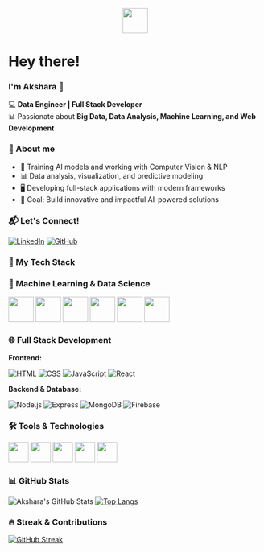 <p align="center">
  <img src="https://media.giphy.com/media/hvRJCLFzcasrR4ia7z/giphy.gif" width="50px">
  <h1>Hey there!</h1>
</p>


### I'm Akshara 🚀  

💻 **Data Engineer | Full Stack Developer**  
📊 Passionate about **Big Data, Data Analysis, Machine Learning, and Web Development**  


### 🚀 About me  
  - 🤖 Training AI models and working with Computer Vision & NLP  
  - 📊 Data analysis, visualization, and predictive modeling  
  - 🖥️ Developing full-stack applications with modern frameworks   
  - 🎯 Goal: Build innovative and impactful AI-powered solutions

### 📬 Let's Connect!  
  [![LinkedIn](https://img.shields.io/badge/LinkedIn-blue?style=flat&logo=linkedin)](https://www.linkedin.com/in/akshara-kalaiselvan-626b832a0/)
  [![GitHub](https://img.shields.io/badge/GitHub-181717?style=for-the-badge&logo=github&logoColor=white)](https://github.com/Akshara095)  


### 🚀 My Tech Stack 

  ### 🤖 Machine Learning & Data Science  
  <p>
      <img src="https://cdn.jsdelivr.net/gh/devicons/devicon/icons/python/python-original.svg" width="50px"/>
      <img src="https://upload.wikimedia.org/wikipedia/commons/2/2d/Tensorflow_logo.svg" width="50px"/>
      <img src="https://upload.wikimedia.org/wikipedia/commons/1/10/PyTorch_logo_icon.svg" width="50px"/>
      <img src="https://upload.wikimedia.org/wikipedia/commons/0/05/Scikit_learn_logo_small.svg" width="50px"/>
      <img src="https://upload.wikimedia.org/wikipedia/commons/e/ed/Pandas_logo.svg" width="50px"/>
      <img src="https://upload.wikimedia.org/wikipedia/commons/3/31/NumPy_logo_2020.svg" width="50px"/>
    </p>

  ### 🌐 Full Stack Development
   **Frontend:** 

   ![HTML](https://skillicons.dev/icons?i=html)
   ![CSS](https://skillicons.dev/icons?i=css)
   ![JavaScript](https://skillicons.dev/icons?i=javascript)
   ![React](https://skillicons.dev/icons?i=react)

   **Backend & Database:** 

   ![Node.js](https://skillicons.dev/icons?i=nodejs)
   ![Express](https://skillicons.dev/icons?i=express)
   ![MongoDB](https://skillicons.dev/icons?i=mongodb)
   ![Firebase](https://skillicons.dev/icons?i=firebase)

### 🛠️ Tools & Technologies
  <p>
  <img src="https://upload.wikimedia.org/wikipedia/commons/c/cf/New_Power_BI_Logo.svg" width="40px" height="40px" />
  <img src="https://upload.wikimedia.org/wikipedia/commons/3/38/Jupyter_logo.svg" width="40px" height="40px" />
  <img src="https://cdn.jsdelivr.net/gh/devicons/devicon/icons/vscode/vscode-original.svg" width="40px" height="40px" />
  <img src="https://upload.wikimedia.org/wikipedia/commons/3/33/Figma-logo.svg" width="40px" height="40px" />
  <img src="https://upload.wikimedia.org/wikipedia/commons/3/3f/Git_icon.svg" width="40px" height="40px" />
 </p>



### 📊 GitHub Stats  
  ![Akshara's GitHub Stats](https://github-readme-stats.vercel.app/api?username=Akshara095&show_icons=true&theme=radical)  [![Top Langs](https://github-readme-stats.vercel.app/api/top-langs/?username=Akshara095&layout=compact&theme=tokyonight)](https://github.com/anuraghazra/github-readme-stats)


### 🔥 Streak & Contributions  
  [![GitHub Streak](https://github-readme-streak-stats.herokuapp.com/?user=Akshara095&theme=dark)](https://git.io/streak-stats)  




